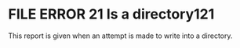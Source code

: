 




<h1 class="heading"><span class="name">FILE ERROR 21 Is a directory</span><span class="command">121</span></h1>

This report is given when an attempt is made to write into a directory.



